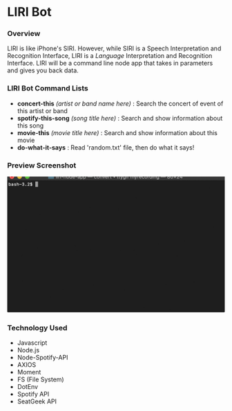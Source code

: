 # LIRI Bot

### Overview

LIRI is like iPhone's SIRI. However, while SIRI is a Speech Interpretation and Recognition Interface, LIRI is a _Language_ Interpretation and Recognition Interface. LIRI will be a command line node app that takes in parameters and gives you back data.


### LIRI Bot Command Lists

* **concert-this** *(artist or band name here)* : Search the concert of event of this artist or band
* **spotify-this-song** *(song title here)* : Search and show information about this song
* **movie-this** *(movie title here)* : Search and show information about this movie
* **do-what-it-says** : Read 'random.txt' file, then do what it says!


### Preview Screenshot

![Alt text](./tty.gif)


### Technology Used

* Javascript
* Node.js
* Node-Spotify-API
* AXIOS
* Moment
* FS (File System)
* DotEnv
* Spotify API
* SeatGeek API
